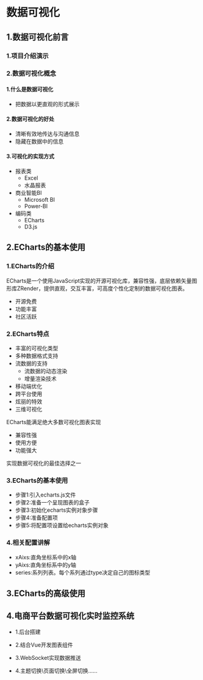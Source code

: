# 数据可视化

## 1.数据可视化前言

### 1.项目介绍演示

### 2.数据可视化概念

#### 1.什么是数据可视化

- 把数据以更直观的形式展示

#### 2.数据可视化的好处

- 清晰有效地传达与沟通信息
- 隐藏在数据中的信息

#### 3.可视化的实现方式

- 报表类
  - Excel
  - 水晶报表
- 商业智能BI
  - Microsoft BI
  - Power-BI
- 编码类
  - ECharts
  - D3.js

## 2.ECharts的基本使用

### 1.ECharts的介绍

ECharts是一个使用JavaScript实现的开源可视化库，兼容性强，底层依赖矢量图形库ZRender，提供直观，交互丰富，可高度个性化定制的数据可视化图表。

- 开源免费
- 功能丰富
- 社区活跃

### 2.ECharts特点

- 丰富的可视化类型
- 多种数据格式支持
- 流数据的支持
  - 流数据的动态渲染
  - 增量渲染技术
- 移动端优化
- 跨平台使用
- 炫丽的特效
- 三维可视化

ECharts能满足绝大多数可视化图表实现

- 兼容性强
- 使用方便
- 功能强大

实现数据可视化的最佳选择之一

### 3.ECharts的基本使用

- 步骤1:引入echarts.js文件
- 步骤2:准备一个呈现图表的盒子
- 步骤3:初始化echarts实例对象步骤
- 步骤4∶准备配置项
- 步骤5:将配置项设置给echarts实例对象

### 4.相关配置讲解

- xAixs:直角坐标系中的x轴
- yAixs:直角坐标系中的y轴
- series:系列列表。每个系列通过type决定自己的图标类型

## 3.ECharts的高级使用

## 4.电商平台数据可视化实时监控系统

  - 1.后台搭建

  - 2.结合Vue开发图表组件

  - 3.WebSocket实现数据推送

  - 4.主题切换\页面切换\全屏切换......